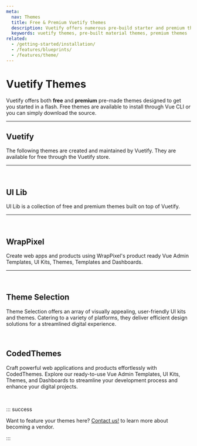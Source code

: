 ```yaml
---
meta:
  nav: Themes
  title: Free & Premium Vuetify themes
  description: Vuetify offers numerous pre-build starter and premium themes. Kickstart your next application today, no design skills needed.
  keywords: vuetify themes, pre-built material themes, premium themes
related:
  - /getting-started/installation/
  - /features/blueprints/
  - /features/theme/
---
```


<script setup>
  import { onMounted } from 'vue'
  import { useShopifyStore } from '@/stores/shopify'

  const store = useShopifyStore()

  onMounted(() => {
    store.fetch()
  })
</script>

# Vuetify Themes

Vuetify offers both **free** and **premium** pre-made themes designed to get you started in a flash. Free themes are available to install through Vue CLI or you can simply download the source.

<PageFeatures />

---

## Vuetify

The following themes are created and maintained by Vuetify. They are available for free through the Vuetify store.

<DocThemeVendor name="Vuetify" />

---

<br>

## UI Lib

UI Lib is a collection of free and premium themes built on top of Vuetify.

<DocThemeVendor name="UI Lib" />

---

<br>

## WrapPixel

Create web apps and products using WrapPixel's product ready Vue Admin Templates, UI Kits, Themes, Templates and Dashboards.

<DocThemeVendor name="WrapPixel" />

---

<br>

## Theme Selection

Theme Selection offers an array of visually appealing, user-friendly UI kits and themes. Catering to a variety of platforms, they deliver efficient design solutions for a streamlined digital experience.

<DocThemeVendor name="ThemeSelection" />

<br>

## CodedThemes

Craft powerful web applications and products effortlessly with CodedThemes. Explore our ready-to-use Vue Admin Templates, UI Kits, Themes, and Dashboards to streamline your development process and enhance your digital projects.

<DocThemeVendor name="CodedThemes" />

<br>

::: success

Want to feature your themes here? [Contact us!](mailto:hello@vuetifyjs.com?subject=Theme+affiliation) to learn more about becoming a vendor.

:::
